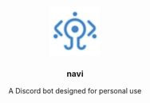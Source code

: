 <div align="center">

<img src="./images/navi.png" width=100></img>

### navi

A Discord bot designed for personal use

</div>
